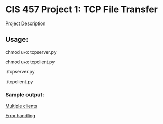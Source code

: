 # CIS 457 Project 1: TCP File Transfer

[Project Description](http://www.cis.gvsu.edu/~kalafuta/cis457/w17/labs/457prj1.html)

## Usage:

chmod u+x tcpserver.py

chmod u+x tcpclient.py

./tcpserver.py

./tcpclient.py

### Sample output:

[Multiple clients](https://github.com/adamtwig/CIS_457/blob/master/project1/part2/Project1_Part2_SampleOutput.png)

[Error handling](https://github.com/adamtwig/CIS_457/blob/master/project1/part2/Project1_Part2_SampleOutput2.png)
